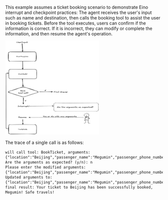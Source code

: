 This example assumes a ticket booking scenario to demonstrate Eino interrupt and checkpoint practices: The agent receives the user's input such as name and destination, then calls the booking tool to assist the user in booking tickets. Before the tool executes, users can confirm if the information is correct. If it is incorrect, they can modify or complete the information, and then resume the agent's operation.

<img alt="topology of agent" src="topology.png" title="topology of agent" width="300" height="300"/>

The trace of a single call is as follows:
```
will call tool: BookTicket, arguments: {"location":"Beijing","passenger_name":"Megumin","passenger_phone_number":""}
Are the arguments as expected? (y/n): n
Please enter the modified arguments: {"location":"Beijing","passenger_name":"Megumin","passenger_phone_number":"1234567890"}
Updated arguments to: {"location":"Beijing","passenger_name":"Megumin","passenger_phone_number":"1234567890"}
final result: Your ticket to Beijing has been successfully booked, Megumin! Safe travels!
```
